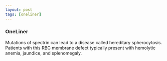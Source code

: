```yaml
---
layout: post
tags: [oneliner]
---
```



### OneLiner

Mutations of spectrin can lead to a disease called hereditary spherocytosis. Patients with this RBC membrane defect typically present with hemolytic anemia, jaundice, and splenomegaly.

